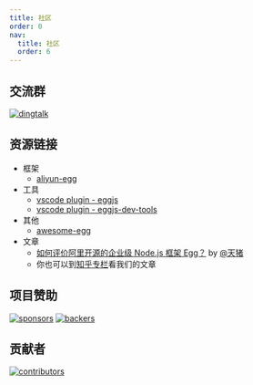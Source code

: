 ```yaml
---
title: 社区
order: 0
nav:
  title: 社区
  order: 6
---
```


## 交流群

[![dingtalk](/img_egg/qrcode_dingtalk.png)](https://www.eggjs.org)

## 资源链接

- 框架
  - [aliyun-egg](https://github.com/eggjs/aliyun-egg)
- 工具
  - [vscode plugin - eggjs](https://marketplace.visualstudio.com/items?itemName=atian25.eggjs)
  - [vscode plugin - eggjs-dev-tools](https://marketplace.visualstudio.com/items?itemName=yuzukwok.eggjs-dev-tools)
- 其他
  - [awesome-egg](https://github.com/eggjs/awesome-egg)
- 文章
  - [如何评价阿里开源的企业级 Node.js 框架 Egg？](https://www.zhihu.com/question/50526101/answer/144952130) by [@天猪](https://github.com/atian25)
  - 你也可以到[知乎专栏](https://zhuanlan.zhihu.com/eggjs)看我们的文章

## 项目赞助

[![sponsors](https://opencollective.com/eggjs/tiers/sponsors.svg?avatarHeight=48)](https://opencollective.com/eggjs#support)
[![backers](https://opencollective.com/eggjs/tiers/backers.svg?avatarHeight=48)](https://opencollective.com/eggjs#support)

## 贡献者

[![contributors](https://ergatejs.implements.io/badges/contributors/eggjs/egg.svg)](https://github.com/eggjs/egg/graphs/contributors)
